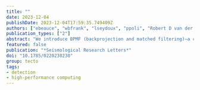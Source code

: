 ```yaml
---
title: ""
date: 2023-12-04
publishDate: 2023-12-04T17:59:35.749409Z
authors: ["ebeauce", "wbfrank", "lseydoux", "ppoli", "Robert D van der Hilst", "Michel Campillo"]
publication_types: ["2"]
abstract: "We introduce BPMF (backprojection and matched filtering)—a complete and fully automated workflow designed for earthquake detection and location, and distributed in a Python package. This workflow enables the creation of comprehensive earthquake catalogs with low magnitudes of completeness using no or little prior knowledge of the study region. BPMF uses the seismic wavefield backprojection method to construct an initial earthquake catalog that is then densified with matched filtering. BPMF integrates recent machine learning tools to complement physics‐based techniques, and improve the detection and location of earthquakes. In particular, BPMF offers a flexible framework in which machine learning detectors and backprojection can be harmoniously combined, effectively transforming single‐station detectors into multistation detectors. The modularity of BPMF grants users the ability to control the contribution of machine learning tools within the workflow. The computation‐intensive tasks (backprojection and matched filtering) are executed with C and CUDA‐C routines wrapped in Python code. This leveraging of low‐level, fast programming languages and graphic processing unit acceleration enables BPMF to efficiently handle large datasets. Here, we first summarize the methodology and describe the application programming interface. We then illustrate BPMF’s capabilities to characterize microseismicity with a 10 yr long application in the Ridgecrest, California area. Finally, we discuss the workflow’s runtime scaling with numerical resources and its versatility across various tectonic environments and different problems."
featured: false
publication: "*Seismological Research Letters*"
doi: "10.1785/0220230230"
group: tecto
tags:
- detection
- high-performance computing
---
```


